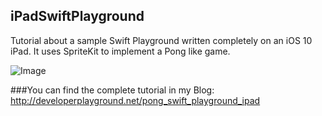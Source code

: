## iPadSwiftPlayground
Tutorial about a sample Swift Playground written completely on an iOS 10 iPad. It uses SpriteKit to implement a Pong like game. 

![Image](http://developerplayground.net/wp-content/uploads/2016/06/PongPlayground.jpghttp://developerplayground.net/wp-content/uploads/2016/06/PongPlayground.jpg)


###You can find the complete tutorial in my Blog:
http://developerplayground.net/pong_swift_playground_ipad
